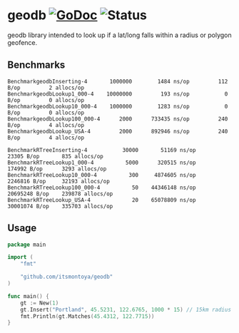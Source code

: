 # geodb [![GoDoc](https://godoc.org/github.com/itsmontoya/geodb?status.svg)](https://godoc.org/github.com/itsmontoya/geodb) ![Status](https://img.shields.io/badge/status-beta-yellow.svg)

geodb library intended to look up if a lat/long falls within a radius or polygon geofence.

## Benchmarks
```
BenchmarkgeodbInserting-4       1000000        1484 ns/op         112 B/op         2 allocs/op
BenchmarkgeodbLookup1_000-4    10000000         193 ns/op           0 B/op         0 allocs/op
BenchmarkgeodbLookup10_000-4    1000000        1283 ns/op           0 B/op         0 allocs/op
BenchmarkgeodbLookup100_000-4      2000      733435 ns/op         240 B/op         4 allocs/op
BenchmarkgeodbLookup_USA-4         2000      892946 ns/op         240 B/op         4 allocs/op

BenchmarkRTreeInserting-4           30000       51169 ns/op       23305 B/op       835 allocs/op
BenchmarkRTreeLookup1_000-4          5000      320515 ns/op      174992 B/op      3293 allocs/op
BenchmarkRTreeLookup10_000-4          300     4874605 ns/op     2246816 B/op     32193 allocs/op
BenchmarkRTreeLookup100_000-4          50    44346148 ns/op    20695248 B/op    239878 allocs/op
BenchmarkRTreeLookup_USA-4             20    65078809 ns/op    30001074 B/op    335703 allocs/op
```

## Usage
``` go
package main

import (
	"fmt"

	"github.com/itsmontoya/geodb"
)

func main() {
	gt := New(1)
	gt.Insert("Portland", 45.5231, 122.6765, 1000 * 15) // 15km radius
	fmt.Println(gt.Matches(45.4312, 122.7715))
}
```
